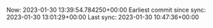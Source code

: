 Now: 2023-01-30 13:39:54.784250+00:00 Earliest commit since sync: 2023-01-30 13:01:29+00:00 Last sync: 2023-01-30 10:47:36+00:00
